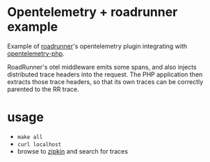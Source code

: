 # Opentelemetry + roadrunner example
Example of [roadrunner](roadrunner.dev)'s opentelemetry plugin integrating with [opentelemetry-php](https://github.com/open-telemetry/opentelemetry-php).

RoadRunner's otel middleware emits some spans, and also injects distributed trace headers into the request.
The PHP application then extracts those trace headers, so that its own traces can be correctly parented to the RR trace.

# usage

- `make all`
- `curl localhost`
- browse to [zipkin](http://localhost:9411/zipkin) and search for traces

